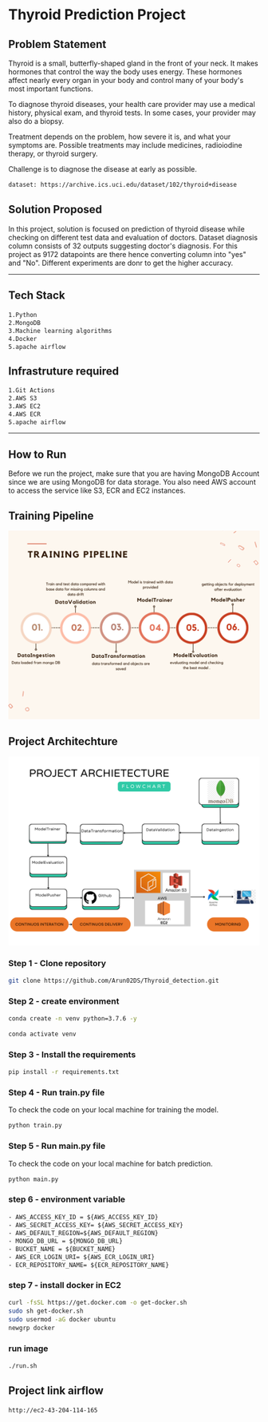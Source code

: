 # Thyroid Prediction Project

## Problem Statement
Thyroid is a small, butterfly-shaped gland in the front of your neck. It makes hormones that control the way the body uses energy. These hormones affect nearly every organ in your body and control many of your body's most important functions.

To diagnose thyroid diseases, your health care provider may use a medical history, physical exam, and thyroid tests. In some cases, your provider may also do a biopsy.

Treatment depends on the problem, how severe it is, and what your symptoms are. Possible treatments may include medicines, radioiodine therapy, or thyroid surgery.

Challenge is to diagnose the disease at early as possible.

```bash
dataset: https://archive.ics.uci.edu/dataset/102/thyroid+disease
```
## Solution Proposed
In this project, solution is focused on prediction of thyroid disease while checking on different test data and evaluation of doctors. Dataset diagnosis column consists of 32 outputs suggesting doctor's diagnosis. For this project as 9172 datapoints are there hence converting column into "yes" and "No". Different experiments are donr to get the higher accuracy.

--------

## Tech Stack
    1.Python
    2.MongoDB
    3.Machine learning algorithms
    4.Docker
    5.apache airflow

## Infrastruture required
    1.Git Actions
    2.AWS S3
    3.AWS EC2
    4.AWS ECR
    5.apache airflow

--------

## How to Run
Before we run the project, make sure that you are having MongoDB Account since we are using MongoDB for data storage. You also need AWS account to access the service like S3, ECR and EC2 instances.

## Training Pipeline

![image](https://github.com/Arun02DS/Thyroid_detection/blob/c2b3d9e5d780ad02f219bc90fd909af2643f1161/Architecture/Training_pipeline.png)

## Project Architechture

![image1](https://github.com/Arun02DS/Thyroid_detection/blob/298af1ddf70e08a84f7a157d1c0cff8d6d252134/Architecture/Project_Architechture.png)

### Step 1 - Clone repository

```bash
git clone https://github.com/Arun02DS/Thyroid_detection.git
```

### Step 2 - create environment
```bash
conda create -n venv python=3.7.6 -y
```
```bash
conda activate venv
```
### Step 3 - Install the requirements

```bash
pip install -r requirements.txt
```

### Step 4 - Run train.py file

To check the code on your local machine for training the model.

```bash
python train.py
```

### Step 5 - Run main.py file

To check the code on your local machine for batch prediction.

```bash
python main.py
```
### step 6 - environment variable
    - AWS_ACCESS_KEY_ID = ${AWS_ACCESS_KEY_ID}
    - AWS_SECRET_ACCESS_KEY= ${AWS_SECRET_ACCESS_KEY}
    - AWS_DEFAULT_REGION=${AWS_DEFAULT_REGION}
    - MONGO_DB_URL = ${MONGO_DB_URL}
    - BUCKET_NAME = ${BUCKET_NAME}
    - AWS_ECR_LOGIN_URI= ${AWS_ECR_LOGIN_URI}
    - ECR_REPOSITORY_NAME= ${ECR_REPOSITORY_NAME}

### step 7 - install docker in EC2

```bash
curl -fsSL https://get.docker.com -o get-docker.sh
sudo sh get-docker.sh
sudo usermod -aG docker ubuntu
newgrp docker
```
### run image

```bash
./run.sh

```
## Project link airflow

```bash
http://ec2-43-204-114-165

```
